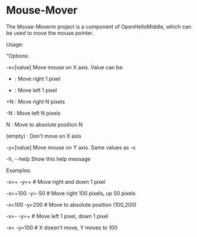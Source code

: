 # Mouse-Mover
The Mouse-Moverm project is a component of OpenHelloMiddle, which can be used to move the mouse pointer.

Usage: 

"Options:

-x=[value]    Move mouse on X axis. Value can be:

+ : Move right 1 pixel

- : Move left 1 pixel

+N : Move right N pixels

-N : Move left N pixels

N : Move to absolute position N

(empty) : Don't move on X axis

-y=[value]    Move mouse on Y axis. Same values as -x

-h, --help    Show this help message

Examples:

-x=+ -y=+        # Move right and down 1 pixel

-x=+100 -y=-50   # Move right 100 pixels, up 50 pixels

-x=100 -y=200    # Move to absolute position (100,200)

-x=- -y=+        # Move left 1 pixel, down 1 pixel

-x= -y=100       # X doesn't move, Y moves to 100

